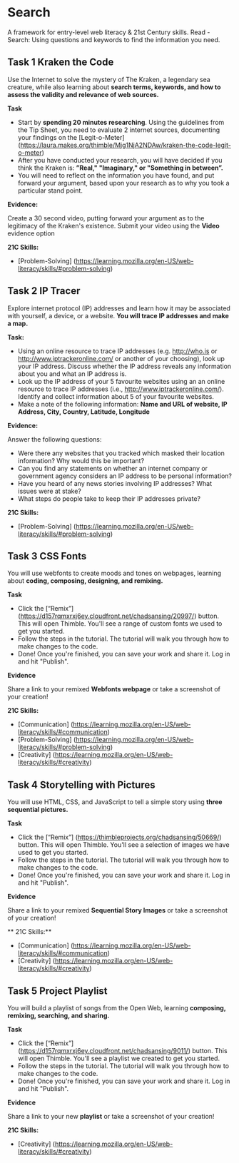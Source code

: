 # Search

A framework for entry-level web literacy & 21st Century skills. Read - Search: Using questions and keywords to find the information you need.

## Task 1 Kraken the Code

Use the Internet to solve the mystery of The Kraken, a legendary sea creature, while also learning about **search terms, keywords, and how to assess the validity and relevance of web sources.**

**Task**

* Start by **spending 20 minutes researching**. Using the guidelines from the Tip Sheet, you need to evaluate 2 internet sources, documenting your findings on the [Legit-o-Meter] (https://laura.makes.org/thimble/Mjg1NjA2NDAw/kraken-the-code-legit-o-meter)
* After you have conducted your research, you will have decided if you think the Kraken is: **”Real," "Imaginary," or "Something in between”.**
* You will need to reflect on the information you have found, and put forward your argument, based upon your research as to why you took a particular stand point.

**Evidence:**

Create a 30 second video, putting forward your argument as to the legitimacy of the Kraken's existence. Submit your video using the **Video** evidence option

**21C Skills:** 

* [Problem-Solving] (https://learning.mozilla.org/en-US/web-literacy/skills/#problem-solving)

## Task 2 IP Tracer

Explore internet protocol (IP) addresses and learn how it may be associated with yourself, a device, or a website. **You will trace IP addresses and make a map.**

**Task:**

* Using an online resource to trace IP addresses (e.g. http://who.is or http://www.iptrackeronline.com/ or another of your choosing), look up your IP address. Discuss whether the IP address reveals any information about you and what an IP address is.
* Look up the IP address of your 5 favourite websites using an an online resource to trace IP addresses (i.e., http://www.iptrackeronline.com/). Identify and collect information about 5 of your favourite websites.
* Make a note of the following information: **Name and URL of website, IP Address, City, Country, Latitude, Longitude**

**Evidence:**

Answer the following questions:
* Were there any websites that you tracked which masked their location information? Why would this be important?
* Can you find any statements on whether an internet company or government agency considers an IP address to be personal information?
* Have you heard of any news stories involving IP addresses? What issues were at stake?
* What steps do people take to keep their IP addresses private?

**21C Skills:**

* [Problem-Solving] (https://learning.mozilla.org/en-US/web-literacy/skills/#problem-solving)

## Task 3 CSS Fonts

You will use webfonts to create moods and tones on webpages, learning about **coding, composing, designing, and remixing.**

**Task**
* Click the [“Remix”] (https://d157rqmxrxj6ey.cloudfront.net/chadsansing/20997/) button. This will open Thimble. You'll see a range of custom fonts we used to get you started.
* Follow the steps in the tutorial. The tutorial will walk you through how to make changes to the code.
* Done! Once you're finished, you can save your work and share it. Log in and hit "Publish".

**Evidence**

Share a link to your remixed **Webfonts webpage** or take a screenshot of your creation!

**21C Skills:**

* [Communication] (https://learning.mozilla.org/en-US/web-literacy/skills/#communication)
* [Problem-Solving] (https://learning.mozilla.org/en-US/web-literacy/skills/#problem-solving)
* [Creativity] (https://learning.mozilla.org/en-US/web-literacy/skills/#creativity)

## Task 4 Storytelling with Pictures

You will use HTML, CSS, and JavaScript to tell a simple story using **three sequential pictures.**

**Task**
* Click the [“Remix”] (https://thimbleprojects.org/chadsansing/50669/) button. This will open Thimble. You'll see a selection of images we have used to get you started.
* Follow the steps in the tutorial. The tutorial will walk you through how to make changes to the code.
* Done! Once you're finished, you can save your work and share it. Log in and hit "Publish".

**Evidence**

Share a link to your remixed **Sequential Story Images** or take a screenshot of your creation!

** 21C Skills:** 

* [Communication] (https://learning.mozilla.org/en-US/web-literacy/skills/#communication)
* [Creativity] (https://learning.mozilla.org/en-US/web-literacy/skills/#creativity)

## Task 5 Project Playlist

You will build a playlist of songs from the Open Web, learning **composing, remixing, searching, and sharing.**

**Task**
* Click the [“Remix”] (https://d157rqmxrxj6ey.cloudfront.net/chadsansing/9011/) button. This will open Thimble. You'll see a playlist we created to get you started.
* Follow the steps in the tutorial. The tutorial will walk you through how to make changes to the code.
* Done! Once you're finished, you can save your work and share it. Log in and hit "Publish".

**Evidence**

Share a link to your new **playlist** or take a screenshot of your creation!

**21C Skills:** 

* [Creativity] (https://learning.mozilla.org/en-US/web-literacy/skills/#creativity)


